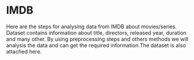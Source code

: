 # IMDB
Here are the steps for analysing data from IMDB about movies/series. Dataset contains information about title, directors, released year, duration and many other. By using preprocessing steps and others methods we will analysis the data and can get the required information.The dataset is also attached here.
